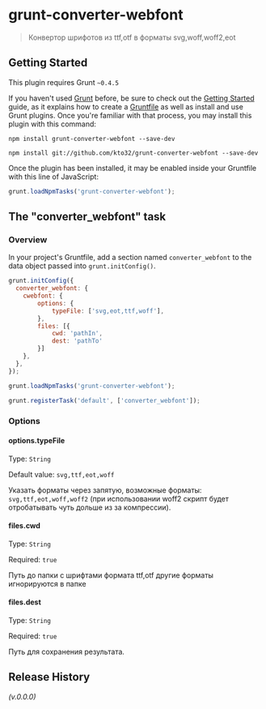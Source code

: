 # grunt-converter-webfont

> Конвертор шрифотов из ttf,otf в форматы svg,woff,woff2,eot

## Getting Started
This plugin requires Grunt `~0.4.5`

If you haven't used [Grunt](http://gruntjs.com/) before, be sure to check out the [Getting Started](http://gruntjs.com/getting-started) guide, as it explains how to create a [Gruntfile](http://gruntjs.com/sample-gruntfile) as well as install and use Grunt plugins. Once you're familiar with that process, you may install this plugin with this command:

```shell
npm install grunt-converter-webfont --save-dev

npm install git://github.com/kto32/grunt-converter-webfont --save-dev
```

Once the plugin has been installed, it may be enabled inside your Gruntfile with this line of JavaScript:

```js
grunt.loadNpmTasks('grunt-converter-webfont');
```

## The "converter_webfont" task

### Overview
In your project's Gruntfile, add a section named `converter_webfont` to the data object passed into `grunt.initConfig()`.

```js
grunt.initConfig({
  converter_webfont: {
    cwebfont: {
        options: {
            typeFile: ['svg,eot,ttf,woff'],
        },
        files: [{
            cwd: 'pathIn',
            dest: 'pathTo'
        }]
    },
  },
});

grunt.loadNpmTasks('grunt-converter-webfont');

grunt.registerTask('default', ['converter_webfont']);

```

### Options

#### options.typeFile
Type: `String`

Default value: `svg,ttf,eot,woff`

Указать форматы через запятую, возможные форматы: `svg,ttf,eot,woff,woff2` (при использовании woff2 скрипт будет отробатывать чуть дольше из за компрессии).

#### files.cwd
Type: `String`

Required: `true`

Путь до папки с шрифтами формата ttf,otf другие форматы игнорируются в папке

#### files.dest
Type: `String`

Required: `true`

Путь для сохранения результата.


## Release History
_(v.0.0.0)_
